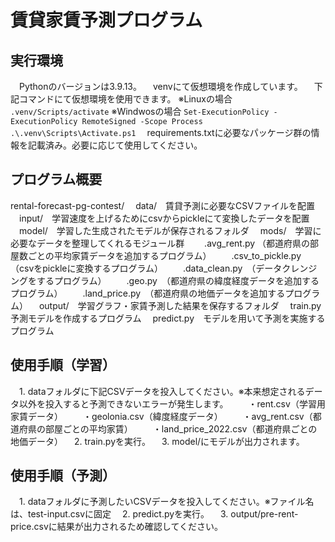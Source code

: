 # 賃貸家賃予測プログラム

## 実行環境
　Pythonのバージョンは3.9.13。
　venvにて仮想環境を作成しています。
　下記コマンドにて仮想環境を使用できます。
  ※Linuxの場合
    `.venv/Scripts/activate`
  ※Windwosの場合
    ```
    Set-ExecutionPolicy -ExecutionPolicy RemoteSigned -Scope Process
    .\.venv\Scripts\Activate.ps1
    ```
　requirements.txtに必要なパッケージ群の情報を記載済み。必要に応じて使用してください。

## プログラム概要
 rental-forecast-pg-contest/
　data/　賃貸予測に必要なCSVファイルを配置
　input/　学習速度を上げるためにcsvからpickleにて変換したデータを配置
　model/　学習した生成されたモデルが保存されるフォルダ
　mods/　学習に必要なデータを整理してくれるモジュール群
　　.avg_rent.py （都道府県の部屋数ごとの平均家賃データを追加するプログラム）
　　.csv_to_pickle.py　（csvをpickleに変換するプログラム）
　　.data_clean.py　（データクレンジングをするプログラム）
　　.geo.py　（都道府県の緯度経度データを追加するプログラム）
　　.land_price.py　（都道府県の地価データを追加するプログラム）
　output/　学習グラフ・家賃予測した結果を保存するフォルダ
　train.py　予測モデルを作成するプログラム
　predict.py　モデルを用いて予測を実施するプログラム
　
## 使用手順（学習）
　1. dataフォルダに下記CSVデータを投入してください。※本来想定されるデータ以外を投入すると予測できないエラーが発生します。
　　・rent.csv（学習用家賃データ）
　　・geolonia.csv（緯度経度データ）
　　・avg_rent.csv（都道府県の部屋ごとの平均家賃）
　　・land_price_2022.csv（都道府県ごとの地価データ）
　2. train.pyを実行。
　3. model/にモデルが出力されます。


## 使用手順（予測）
　1. dataフォルダに予測したいCSVデータを投入してください。※ファイル名は、test-input.csvに固定
　2. predict.pyを実行。
　3. output/pre-rent-price.csvに結果が出力されるため確認してください。

